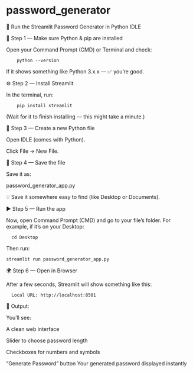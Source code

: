 # password_generator
🧠 Run the Streamlit Password Generator in Python IDLE

  🧩 Step 1 — Make sure Python & pip are installed

Open your Command Prompt (CMD) or Terminal and check:

        python --version
If it shows something like Python 3.x.x — ✅ you’re good.

⚙️ Step 2 — Install Streamlit

In the terminal, run:

        pip install streamlit


(Wait for it to finish installing — this might take a minute.)

📄 Step 3 — Create a new Python file

Open IDLE (comes with Python).

  Click File → New File.

💾 Step 4 — Save the file

Save it as:

   password_generator_app.py
   
💡 Save it somewhere easy to find (like Desktop or Documents).

▶️ Step 5 — Run the app

Now, open Command Prompt (CMD) and go to your file’s folder.
For example, if it’s on your Desktop:

      cd Desktop
Then run:

    streamlit run password_generator_app.py

🌍 Step 6 — Open in Browser

After a few seconds, Streamlit will show something like this:

      Local URL: http://localhost:8501

🎨 Output:

You’ll see:

A clean web interface

Slider to choose password length

Checkboxes for numbers and symbols

“Generate Password” button
Your generated password displayed instantly
